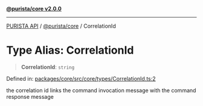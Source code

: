[**@purista/core v2.0.0**](../README.md)

***

[PURISTA API](../../../packages.md) / [@purista/core](../README.md) / CorrelationId

# Type Alias: CorrelationId

> **CorrelationId**: `string`

Defined in: [packages/core/src/core/types/CorrelationId.ts:2](https://github.com/puristajs/purista/blob/master/packages/core/src/core/types/CorrelationId.ts#L2)

the correlation id links the command invocation message with the command response message

